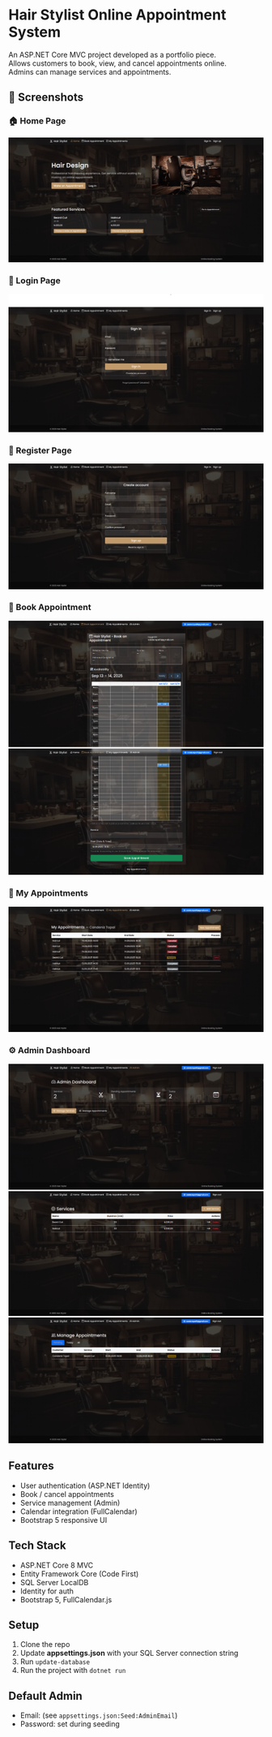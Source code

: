 # Hair Stylist Online Appointment System

An ASP.NET Core MVC project developed as a portfolio piece.  
Allows customers to book, view, and cancel appointments online.  
Admins can manage services and appointments.

## 📸 Screenshots

### 🏠 Home Page
![Home Page](docs/screenshots/home.png)

### 🔑 Login Page
![Login Page](docs/screenshots/login.png)

### 📝 Register Page
![Register Page](docs/screenshots/register.png)

### 📅 Book Appointment
![Book Appointment](docs/screenshots/book1.png)
![Book Appointment](docs/screenshots/book2.png)

### 📖 My Appointments
![My Appointments](docs/screenshots/appointments.png)

### ⚙️ Admin Dashboard
![Admin Dashboard](docs/screenshots/admin3.png)
![Admin Dashboard](docs/screenshots/edit1.png)
![Admin Dashboard](docs/screenshots/edit2.png)


## Features
- User authentication (ASP.NET Identity)
- Book / cancel appointments
- Service management (Admin)
- Calendar integration (FullCalendar)
- Bootstrap 5 responsive UI

## Tech Stack
- ASP.NET Core 8 MVC
- Entity Framework Core (Code First)
- SQL Server LocalDB
- Identity for auth
- Bootstrap 5, FullCalendar.js

## Setup
1. Clone the repo
2. Update **appsettings.json** with your SQL Server connection string
3. Run `update-database`
4. Run the project with `dotnet run`

## Default Admin
- Email: (see `appsettings.json:Seed:AdminEmail`)
- Password: set during seeding
